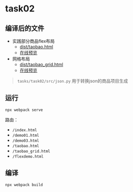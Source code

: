 # task02

<!-- cspell:words flexdemo -->
## 编译后的文件

- 实践部分商品flex布局
  - [dist/taobao.html](./dist/taobao.html)
  - [在线预览](https://learn-tour.github.io/tangzhuan/tasks/task02/dist/taobao.html)
- 网格布局
  - [dist/taobao_grid.html](./dist/taobao_grid.html)
  - [在线预览](https://learn-tour.github.io/tangzhuan/tasks/task02/dist/taobao_grid.html)

> `tasks/task02/src/json.py` 用于转换json的商品项目生成

## 运行

```shell
npx webpack serve
```

路由：

- `/index.html`
- `/demo01.html`
- `/demo03.html`
- `/taobao.html`
- `/taobao_grid.html`
- `/flexdemo.html`

## 编译

```shell
npx webpack build
```
